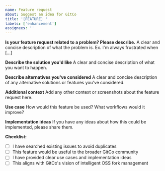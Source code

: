 ```yaml
---
name: Feature request
about: Suggest an idea for GitCo
title: '[FEATURE] '
labels: ['enhancement']
assignees: ''
---
```


**Is your feature request related to a problem? Please describe.**
A clear and concise description of what the problem is. Ex. I'm always frustrated when [...]

**Describe the solution you'd like**
A clear and concise description of what you want to happen.

**Describe alternatives you've considered**
A clear and concise description of any alternative solutions or features you've considered.

**Additional context**
Add any other context or screenshots about the feature request here.

**Use case**
How would this feature be used? What workflows would it improve?

**Implementation ideas**
If you have any ideas about how this could be implemented, please share them.

**Checklist:**
- [ ] I have searched existing issues to avoid duplicates
- [ ] This feature would be useful to the broader GitCo community
- [ ] I have provided clear use cases and implementation ideas
- [ ] This aligns with GitCo's vision of intelligent OSS fork management 
